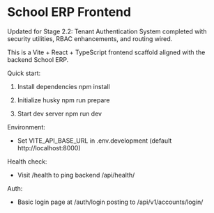 # School ERP Frontend

Updated for Stage 2.2: Tenant Authentication System completed with security utilities, RBAC enhancements, and routing wired.

This is a Vite + React + TypeScript frontend scaffold aligned with the backend School ERP.

Quick start:

1. Install dependencies
   npm install

2. Initialize husky
   npm run prepare

3. Start dev server
   npm run dev

Environment:
- Set VITE_API_BASE_URL in .env.development (default http://localhost:8000)

Health check:
- Visit /health to ping backend /api/health/

Auth:
- Basic login page at /auth/login posting to /api/v1/accounts/login/

